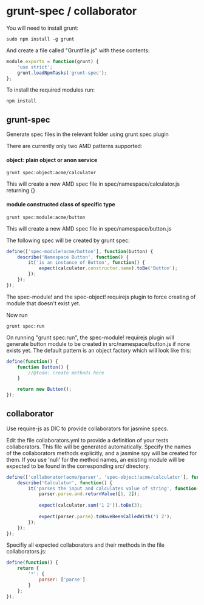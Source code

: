 grunt-spec / collaborator
=========================

You will need to install grunt:
```
sudo npm install -g grunt
```

And create a file called "Gruntfile.js" with these contents:
```javascript
module.exports = function(grunt) {
    'use strict';
    grunt.loadNpmTasks('grunt-spec');
};
```


To install the required modules run:
```
npm install
```

grunt-spec
----------

Generate spec files in the relevant folder using grunt spec plugin

There are currently only two AMD patterns supported:

#### object: plain object or anon service
```
grunt spec:object:acme/calculator
```
This will create a new AMD spec file in spec/namespace/calculator.js returning {}

#### module constructed class of specific type
```
grunt spec:module:acme/button
```
This will create a new AMD spec file in spec/namespace/button.js



The following spec will be created by grunt spec:
```javascript
define(['spec-module!acme/button'], function(button) {
    describe('Namespace Button', function() {
        it('is an instance of Button', function() {
            expect(calculator.constructor.name).toBe('Button');
        });
    });
});
```

The spec-module! and the spec-object! requirejs plugin to force creating of module that doesn't exist yet.

Now run
```
grunt spec:run
```


On running "grunt spec:run", the spec-module! requirejs plugin will generate button module to be created in src/namespace/button.js if none exists yet. The default pattern is an object factory which will look like this:
```javascript
define(function() {
    function Button() {
        //@todo: create methods here
    }

    return new Button();
});
```

collaborator
------------

Use require-js as  DIC to provide collaborators for jasmine specs.

Edit the file collaborators.yml to provide a definition of your tests collaborators. This file will be generated automatically.
Specify the names of the collaborators methods explicitly, and a jasmine spy will be created for them.
If you use 'null' for the method names, an existing module will be expected to be found in the corresponding src/ directory.

```javascript
define(['collaborator!acme/parser', 'spec-object!acme/calculator'], function(calculator) {
    describe('Calculator', function() {
        it('parses the input and calculates value of string', function() {
            parser.parse.and.returnValue([1, 2]);
        
            expect(calculator.sum('1 2')).toBe(3);
            
            expect(parser.parse).toHaveBeenCalledWith('1 2');
        });
    });
});
```

Specifiy all expected collaborators and their methods in the file collaborators.js:
```javascript
define(function() {
    return {
        '*': {
            parser: ['parse']
        }
    };
});
```



